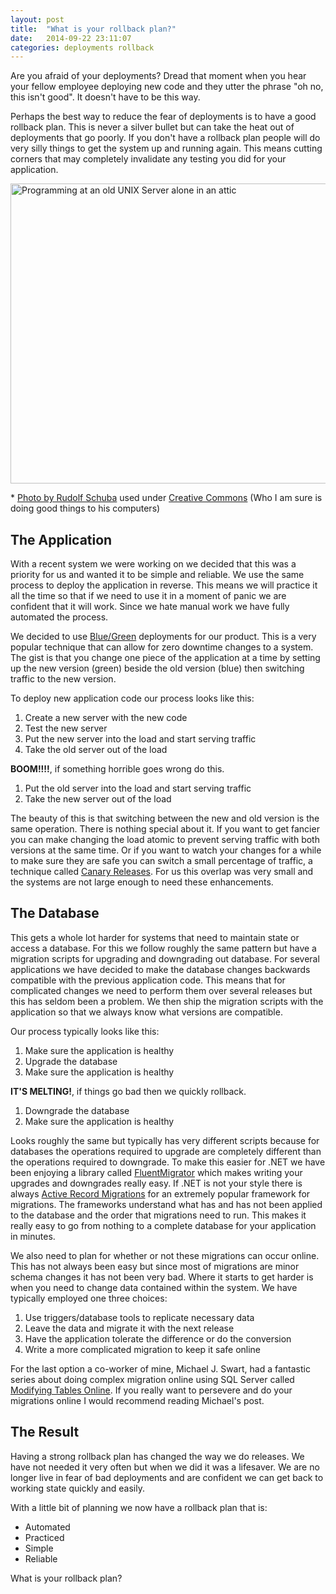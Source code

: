 ```yaml
---
layout: post
title:  "What is your rollback plan?"
date:   2014-09-22 23:11:07
categories: deployments rollback
---
```

Are you afraid of your deployments? Dread that moment when you hear your fellow
employee deploying new code and they utter the phrase "oh no, this isn't good".
It doesn't have to be this way.

Perhaps the best way to reduce the fear of deployments is to have a good
rollback plan. This is never a silver bullet but can take the heat out of
deployments that go poorly. If you don't have a rollback plan people will do
very silly things to get the system up and running again. This means cutting
corners that may completely invalidate any testing you did for your
application.

<a href="https://www.flickr.com/photos/rudolf_schuba/153225000" style="display: inline" title="UNIX - Server Photo by Rudolf Schuba used under Creative Commons from Flickr">
	<img src="https://c1.staticflickr.com/1/44/153225000_698c62c38a_z.jpg?zz=1" width="640" height="480" alt="Programming at an old UNIX Server alone in an attic">
</a>

<p>
* <a href="https://www.flickr.com/photos/rudolf_schuba/153225000" style="display: inline" title="UNIX - Server used under Creative Commons from Flickr">Photo by Rudolf Schuba</a> used under <a href="https://creativecommons.org/licenses/by/2.0/">Creative Commons</a> (Who I am sure is doing good things to his computers)
</p>

The Application
-------------------------------------------------------------------------------

With a recent system we were working on we decided that this was a priority for
us and wanted it to be simple and reliable. We use the same process to deploy
the application in reverse. This means we will practice it all the time so that
if we need to use it in a moment of panic we are confident that it will work.
Since we hate manual work we have fully automated the process.

We decided to use [Blue/Green](http://martinfowler.com/bliki/BlueGreenDeployment.html)
deployments for our product. This is a very popular technique that can allow
for zero downtime changes to a system. The gist is that you change one piece of
the application at a time by setting up the new version (green) beside the old
version (blue) then switching traffic to the new version.

To deploy new application code our process looks like this:

1. Create a new server with the new code
1. Test the new server
1. Put the new server into the load and start serving traffic
1. Take the old server out of the load

**BOOM!!!!**, if something horrible goes wrong do this.

1. Put the old server into the load and start serving traffic
1. Take the new server out of the load

The beauty of this is that switching between the new and old version is the
same operation. There is nothing special about it. If you want to get fancier
you can make changing the load atomic to prevent serving traffic with both
versions at the same time. Or if you want to watch your changes for a while to
make sure they are safe you can switch a small percentage of traffic, a
technique called [Canary Releases](http://martinfowler.com/bliki/CanaryRelease.html).
For us this overlap was very small and the systems are not large enough to need
these enhancements.

The Database
-------------------------------------------------------------------------------

This gets a whole lot harder for systems that need to maintain state or access
a database. For this we follow roughly the same pattern but have a migration
scripts for upgrading and downgrading out database. For several applications we
have decided to make the database changes backwards compatible with the
previous application code. This means that for complicated changes we need to
perform them over several releases but this has seldom been a problem. We then
ship the migration scripts with the application so that we always know what
versions are compatible.

Our process typically looks like this:

1. Make sure the application is healthy
1. Upgrade the database
1. Make sure the application is healthy

**IT'S MELTING!**, if things go bad then we quickly rollback.

1. Downgrade the database
1. Make sure the application is healthy

Looks roughly the same but typically has very different scripts because for
databases the operations required to upgrade are completely different than the
operations required to downgrade. To make this easier for .NET we have been
enjoying a library called [FluentMigrator](https://github.com/schambers/fluentmigrator/wiki)
which makes writing your upgrades and downgrades really easy. If .NET is not
your style there is always [Active Record Migrations](http://guides.rubyonrails.org/migrations.html)
for an extremely popular framework for migrations. The frameworks understand
what has and has not been applied to the database and the order that migrations
need to run. This makes it really easy to go from nothing to a complete
database for your application in minutes.

We also need to plan for whether or not these migrations can occur online. This
has not always been easy but since most of migrations are minor schema changes
it has not been very bad. Where it starts to get harder is when you need to
change data contained within the system. We have typically employed one three
choices:

1. Use triggers/database tools to replicate necessary data
1. Leave the data and migrate it with the next release
1. Have the application tolerate the difference or do the conversion
1. Write a more complicated migration to keep it safe online

For the last option a co-worker of mine, Michael J. Swart, had a fantastic
series about doing complex migration online using SQL Server called
[Modifying Tables Online](http://michaeljswart.com/2012/04/modifying-tables-online-part-1-migration-strategy/).
If you really want to persevere and do your migrations online I would recommend
reading Michael's post.

The Result
-------------------------------------------------------------------------------

Having a strong rollback plan has changed the way we do releases. We have not
needed it very often but when we did it was a lifesaver. We are no longer live
in fear of bad deployments and are confident we can get back to working state
quickly and easily.

With a little bit of planning we now have a rollback plan that is:

* Automated
* Practiced
* Simple
* Reliable

What is your rollback plan?
